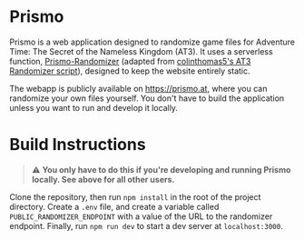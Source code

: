 # Prismo

Prismo is a web application designed to randomize game files for Adventure Time: The Secret of the Nameless Kingdom (AT3). It uses a serverless function, [Prismo-Randomizer](https://github.com/suprnova/prismo-randomizer) (adapted from [colinthomas5's AT3 Randomizer script](https://github.com/colinthomas5/AT3-Randomizer)), designed to keep the website entirely static.

The webapp is publicly available on https://prismo.at, where you can randomize your own files yourself. You don't have to build the application unless you want to run and develop it locally.

# Build Instructions

> :warning: **You only have to do this if you're developing and running Prismo locally. See above for all other users.**

Clone the repository, then run `npm install` in the root of the project directory. Create a `.env` file, and create a variable called `PUBLIC_RANDOMIZER_ENDPOINT` with a value of the URL to the randomizer endpoint. Finally, run `npm run dev` to start a dev server at `localhost:3000`.